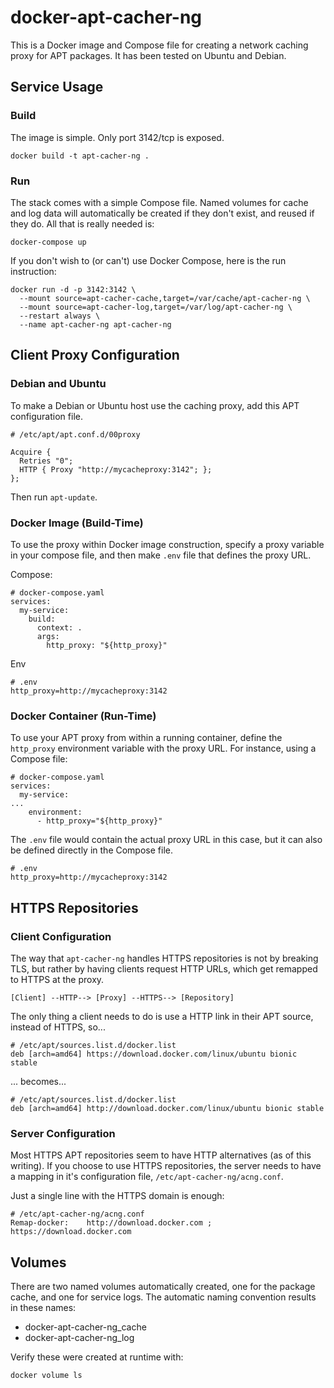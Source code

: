 # docker-apt-cacher-ng

This is a Docker image and Compose file for creating a network caching proxy
for APT packages. It has been tested on Ubuntu and Debian.

## Service Usage

### Build

The image is simple. Only port 3142/tcp is exposed.

```
docker build -t apt-cacher-ng .
```

### Run

The stack comes with a simple Compose file. 
Named volumes for cache and log data will automatically be created if they
don't exist, and reused if they do. All that is really needed is:

```
docker-compose up
```

If you don't wish to (or can't) use Docker Compose, here is the run instruction:

```
docker run -d -p 3142:3142 \
  --mount source=apt-cacher-cache,target=/var/cache/apt-cacher-ng \
  --mount source=apt-cacher-log,target=/var/log/apt-cacher-ng \
  --restart always \
  --name apt-cacher-ng apt-cacher-ng
```

## Client Proxy Configuration

### Debian and Ubuntu

To make a Debian or Ubuntu host use the caching proxy,
add this APT configuration file.

```
# /etc/apt/apt.conf.d/00proxy

Acquire {
  Retries "0";
  HTTP { Proxy "http://mycacheproxy:3142"; };
};
```

Then run `apt-update`.


### Docker Image (Build-Time)

To use the proxy within Docker image construction, specify a proxy variable
in your compose file, and then make `.env` file that defines the proxy URL.

Compose:

```
# docker-compose.yaml
services:                                                                                
  my-service:                 
    build:         
      context: .
      args:            
        http_proxy: "${http_proxy}"
```

Env

```
# .env
http_proxy=http://mycacheproxy:3142
```


### Docker Container (Run-Time)

To use your APT proxy from within a running container, define the `http_proxy`
environment variable with the proxy URL. For instance, using a Compose file:

```
# docker-compose.yaml
services:                                                                                
  my-service:                 
...
    environment:
      - http_proxy="${http_proxy}"
```

The `.env` file would contain the actual proxy URL in this case, but it can
also be defined directly in the Compose file.

```
# .env
http_proxy=http://mycacheproxy:3142
```


## HTTPS Repositories

### Client Configuration

The way that `apt-cacher-ng` handles HTTPS repositories is not by breaking TLS,
but rather by having clients request HTTP URLs, which get remapped to HTTPS at
the proxy.

```
[Client] --HTTP--> [Proxy] --HTTPS--> [Repository]
```

The only thing a client needs to do is use a HTTP link in their APT source,
instead of HTTPS, so...

```
# /etc/apt/sources.list.d/docker.list
deb [arch=amd64] https://download.docker.com/linux/ubuntu bionic stable
```
... becomes...

```
# /etc/apt/sources.list.d/docker.list
deb [arch=amd64] http://download.docker.com/linux/ubuntu bionic stable
```

### Server Configuration

Most HTTPS APT repositories seem to have HTTP alternatives (as of this
writing). If you choose to use HTTPS repositories, the server needs to have
a mapping in it's configuration file, `/etc/apt-cacher-ng/acng.conf`.

Just a single line with the HTTPS domain is enough:

```
# /etc/apt-cacher-ng/acng.conf
Remap-docker:    http://download.docker.com ; https://download.docker.com
```

## Volumes

There are two named volumes automatically created, one for the package cache,
and one for service logs. The automatic naming convention results in these
names:

- docker-apt-cacher-ng_cache
- docker-apt-cacher-ng_log

Verify these were created at runtime with:

```
docker volume ls
```
